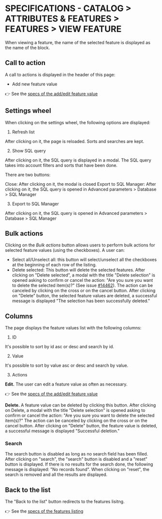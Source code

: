 # SPECIFICATIONS - CATALOG > ATTRIBUTES & FEATURES > FEATURES > VIEW FEATURE
 
When viewing a feature, the name of the selected feature is displayed as the name of the block.
 
## Call to action
 
A call to actions is displayed in the header of this page:
 
  - Add new feature value

👉 See the [specs of the add/edit feature value](https://github.com/PrestaShop/prestashop-specs/blob/master/content/1.7/back-office/catalog/attributes-and-features/features/add-edit-feature-value.md) 
 
## Settings wheel

When clicking on the settings wheel, the following options are displayed:

1. Refresh list

After clicking on it, the page is reloaded. Sorts and searches are kept.

2. Show SQL query

After clicking on it, the SQL query is displayed in a modal. The SQL query takes into account filters and sorts that have been done.

There are two buttons:

Close: After clicking on it, the modal is closed
Export to SQL Manager: After clicking on it, the SQL query is opened in Advanced parameters > Database > SQL Manager

3. Export to SQL Manager

After clicking on it, the SQL query is opened in Advanced parameters > Database > SQL Manager

## Bulk actions

Clicking on the _Bulk actions_ button allows users to perform bulk actions for selected feature values (using the checkboxes). A user can:

- Select all/Unselect all: this button will select/unselect all the checkboxes at the beginning of each row of the listing.
- Delete selected: This button will delete the selected features. 
After clicking on "Delete selected", a modal with the title "Delete selection" is opened asking to confirm or cancel the action: "Are you sure you want to delete the selected item(s)?" (See issue [#14462](https://github.com/PrestaShop/PrestaShop/issues/14462)). The action can be canceled by clicking on the cross or on the cancel button.
After clicking on "Delete" button, the selected feature values are deleted, a successful message is displayed "The selection has been successfully deleted."

## Columns

The page displays the feature values list with the following columns:
 
1. ID

It's possible to sort by id asc or desc and search by id.

2. Value

It's possible to sort by value asc or desc and search by value.

3. Actions

**Edit.** The user can edit a feature value as often as necessary. 

👉 See the [specs of the add/edit feature value](https://github.com/PrestaShop/prestashop-specs/blob/master/content/1.7/back-office/catalog/attributes-and-features/features/add-edit-feature-value.md) 

**Delete.** A feature value can be deleted by clicking this button. After clicking on Delete, a modal with the title "Delete selection" is opened asking to confirm or cancel the action: "Are you sure you want to delete the selected item(s)?" The action can be canceled by clicking on the cross or on the cancel button. After clicking on "Delete" button, the feature value is deleted, a successful message is displayed "Successful deletion."

### Search

The search button is disabled as long as no search field has been filled.
After clicking on "search", the "search" button is disabled and a "reset" button is displayed.
If there is no results for the search done, the following message is displayed: "No records found".
When clicking on "reset", the search is removed and all the results are displayed.

## Back to the list

The "Back to the list" button redirects to the features lisitng.

👉 See the [specs of the features listing](https://github.com/PrestaShop/prestashop-specs/blob/master/content/1.7/back-office/catalog/attributes-and-features/features/features-listing.md) 
